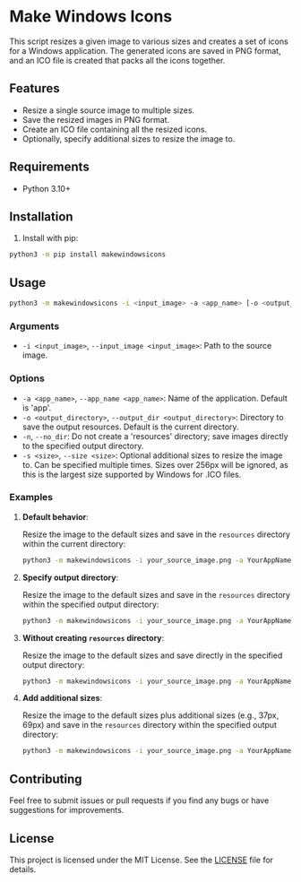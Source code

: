 # Make Windows Icons

This script resizes a given image to various sizes and creates a set of icons for a Windows application. The generated icons are saved in PNG format, and an ICO file is created that packs all the icons together.

## Features

- Resize a single source image to multiple sizes.
- Save the resized images in PNG format.
- Create an ICO file containing all the resized icons.
- Optionally, specify additional sizes to resize the image to.

## Requirements

- Python 3.10+

## Installation

1. Install with pip:

```sh
python3 -m pip install makewindowsicons
```

## Usage

```sh
python3 -m makewindowsicons -i <input_image> -a <app_name> [-o <output_directory>] [--no_dir] [-s <size>]...
```

### Arguments

- `-i <input_image>`, `--input_image <input_image>`: Path to the source image.

### Options

- `-a <app_name>`, `--app_name <app_name>`: Name of the application. Default is 'app'.
- `-o <output_directory>`, `--output_dir <output_directory>`: Directory to save the output resources. Default is the current directory.
- `-n`, `--no_dir`: Do not create a 'resources' directory; save images directly to the specified output directory.
- `-s <size>`, `--size <size>`: Optional additional sizes to resize the image to. Can be specified multiple times. Sizes over 256px will be ignored, as this is the largest size supported by Windows for .ICO files.

### Examples

1. **Default behavior**:
   
   Resize the image to the default sizes and save in the `resources` directory within the current directory:

   ```sh
   python3 -m makewindowsicons -i your_source_image.png -a YourAppName
   ```

2. **Specify output directory**:

   Resize the image to the default sizes and save in the `resources` directory within the specified output directory:

   ```sh
   python3 -m makewindowsicons -i your_source_image.png -a YourAppName -o output_path
   ```

3. **Without creating `resources` directory**:

   Resize the image to the default sizes and save directly in the specified output directory:

   ```sh
   python3 -m makewindowsicons -i your_source_image.png -a YourAppName -o output_path -n
   ```

4. **Add additional sizes**:

   Resize the image to the default sizes plus additional sizes (e.g., 37px, 69px) and save in the `resources` directory within the specified output directory:

   ```sh
   python3 -m makewindowsicons -i your_source_image.png -a YourAppName -o output_path -s 42 -s 69 -s 77
   ```

## Contributing

Feel free to submit issues or pull requests if you find any bugs or have suggestions for improvements.

## License

This project is licensed under the MIT License. See the [LICENSE](LICENSE) file for details.
